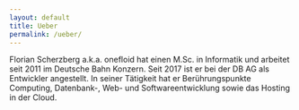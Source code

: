 ```yaml
---
layout: default
title: Ueber
permalink: /ueber/
---
```


Florian Scherzberg a.k.a. onefloid hat einen M.Sc. in Informatik und arbeitet seit 2011 im Deutsche Bahn Konzern. Seit 2017 ist er bei der DB AG als Entwickler angestellt. In seiner Tätigkeit hat er Berührungspunkte Computing, Datenbank-, Web- und Softwareentwicklung sowie das Hosting in der Cloud. 
